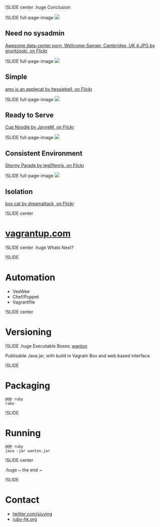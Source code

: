 !SLIDE center
.huge Conclusion

!SLIDE full-page-image
![](admin.jpg)
## Need no sysadmin ##
[Awesome data-center porn, Wellcome-Sanger, Cambridge, UK 4.JPG by gruntzooki, on Flickr](http://www.flickr.com/photos/doctorow/2698336843/)

!SLIDE full-page-image
![](simple.jpg)

## Simple  ##
[amy is an applecat by hessiebell, on Flickr](http://www.flickr.com/photos/hessiebell/5565852914/)

!SLIDE full-page-image
![](noodle.jpg)
## Ready to Serve ##
[Cup Noodle by JanneM, on Flickr](http://www.flickr.com/photos/jannem/2357395211/)

!SLIDE full-page-image
![](clones.jpg)

## Consistent Environment ##
[Stormy Parade by leg0fenris, on Flickr](http://www.flickr.com/photos/legofenris/4039682937/)

!SLIDE full-page-image
![](box_cat.jpg)

## Isolation ##
[box cat by dreamattack, on Flickr](http://www.flickr.com/photos/dreamattack/6797716413/)

!SLIDE center
# [vagrantup.com](http://vagrantup.com/) #


!SLIDE center
.huge Whats Next?

!SLIDE
# Automation #

- VeeWee
- Chef/Puppet
- Vagrantfile

!SLIDE center
# Versioning #

!SLIDE
.huge Executable Boxes: [wanton](https://github.com/maestrodev/wanton)

Publisable Java jar, with build in Vagratn Box and web based interface.

!SLIDE
# Packaging #

    @@@ ruby
    rake

!SLIDE
# Running #

    @@@ ruby
    java -jar wanton.jar

!SLIDE center

.huge ~ the end ~

!SLIDE
# Contact #

- [twitter.com/siuying](http://twitter.com/siuying)
- [ruby-hk.org](http://ruby-hk.org)
